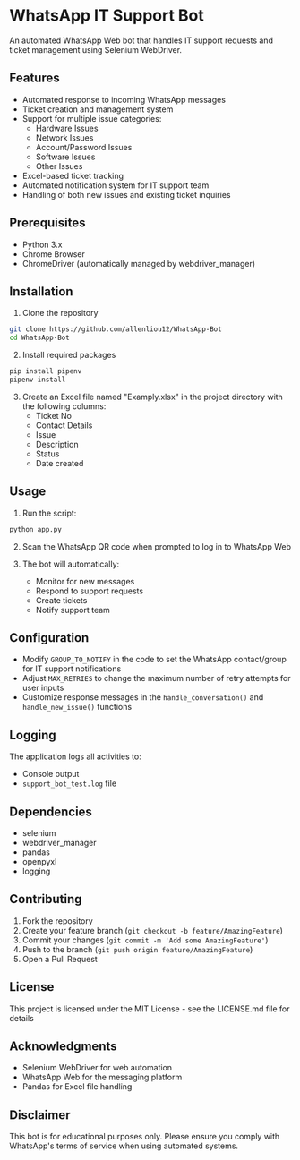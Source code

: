 # WhatsApp IT Support Bot

An automated WhatsApp Web bot that handles IT support requests and ticket management using Selenium WebDriver.

## Features

- Automated response to incoming WhatsApp messages
- Ticket creation and management system
- Support for multiple issue categories:
  - Hardware Issues
  - Network Issues
  - Account/Password Issues
  - Software Issues
  - Other Issues
- Excel-based ticket tracking
- Automated notification system for IT support team
- Handling of both new issues and existing ticket inquiries

## Prerequisites

- Python 3.x
- Chrome Browser
- ChromeDriver (automatically managed by webdriver_manager)

## Installation

1. Clone the repository
```bash
git clone https://github.com/allenliou12/WhatsApp-Bot
cd WhatsApp-Bot
```

2. Install required packages
```bash
pip install pipenv
pipenv install
```

3. Create an Excel file named "Examply.xlsx" in the project directory with the following columns:
   - Ticket No
   - Contact Details
   - Issue
   - Description
   - Status
   - Date created

## Usage

1. Run the script:
```bash
python app.py
```

2. Scan the WhatsApp QR code when prompted to log in to WhatsApp Web

3. The bot will automatically:
   - Monitor for new messages
   - Respond to support requests
   - Create tickets
   - Notify support team

## Configuration

- Modify `GROUP_TO_NOTIFY` in the code to set the WhatsApp contact/group for IT support notifications
- Adjust `MAX_RETRIES` to change the maximum number of retry attempts for user inputs
- Customize response messages in the `handle_conversation()` and `handle_new_issue()` functions

## Logging

The application logs all activities to:
- Console output
- `support_bot_test.log` file

## Dependencies

- selenium
- webdriver_manager
- pandas
- openpyxl
- logging

## Contributing

1. Fork the repository
2. Create your feature branch (`git checkout -b feature/AmazingFeature`)
3. Commit your changes (`git commit -m 'Add some AmazingFeature'`)
4. Push to the branch (`git push origin feature/AmazingFeature`)
5. Open a Pull Request

## License

This project is licensed under the MIT License - see the LICENSE.md file for details

## Acknowledgments

- Selenium WebDriver for web automation
- WhatsApp Web for the messaging platform
- Pandas for Excel file handling

## Disclaimer

This bot is for educational purposes only. Please ensure you comply with WhatsApp's terms of service when using automated systems.